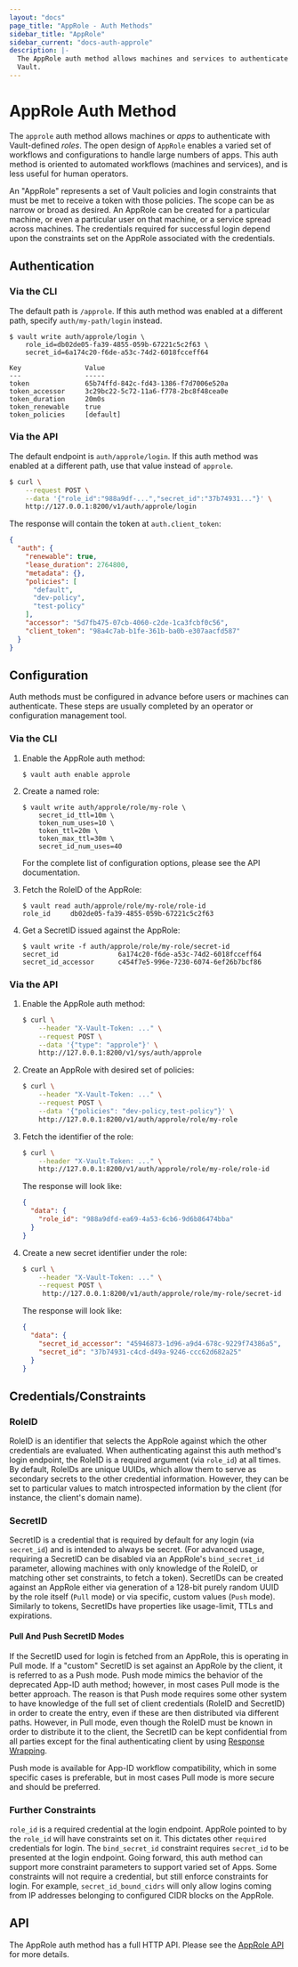 ```yaml
---
layout: "docs"
page_title: "AppRole - Auth Methods"
sidebar_title: "AppRole"
sidebar_current: "docs-auth-approle"
description: |-
  The AppRole auth method allows machines and services to authenticate with
  Vault.
---
```


# AppRole Auth Method

The `approle` auth method allows machines or _apps_ to authenticate with
Vault-defined _roles_. The open design of `AppRole` enables a varied set of
workflows and configurations to handle large numbers of apps. This auth method
is oriented to automated workflows (machines and services), and is less useful
for human operators.

An "AppRole" represents a set of Vault policies and login constraints that must
be met to receive a token with those policies. The scope can be as narrow or
broad as desired. An AppRole can be created for a particular machine, or even
a particular user on that machine, or a service spread across machines. The
credentials required for successful login depend upon the constraints set on
the AppRole associated with the credentials.

## Authentication

### Via the CLI

The default path is `/approle`. If this auth method was enabled at a different
path, specify `auth/my-path/login` instead.

```text
$ vault write auth/approle/login \
    role_id=db02de05-fa39-4855-059b-67221c5c2f63 \
    secret_id=6a174c20-f6de-a53c-74d2-6018fcceff64

Key                Value
---                -----
token              65b74ffd-842c-fd43-1386-f7d7006e520a
token_accessor     3c29bc22-5c72-11a6-f778-2bc8f48cea0e
token_duration     20m0s
token_renewable    true
token_policies     [default]
```

### Via the API

The default endpoint is `auth/approle/login`. If this auth method was enabled
at a different path, use that value instead of `approle`.

```sh
$ curl \
    --request POST \
    --data '{"role_id":"988a9df-...","secret_id":"37b74931..."}' \
    http://127.0.0.1:8200/v1/auth/approle/login
```

The response will contain the token at `auth.client_token`:

```json
{
  "auth": {
    "renewable": true,
    "lease_duration": 2764800,
    "metadata": {},
    "policies": [
      "default",
      "dev-policy",
      "test-policy"
    ],
    "accessor": "5d7fb475-07cb-4060-c2de-1ca3fcbf0c56",
    "client_token": "98a4c7ab-b1fe-361b-ba0b-e307aacfd587"
  }
}
```

## Configuration

Auth methods must be configured in advance before users or machines can
authenticate. These steps are usually completed by an operator or configuration
management tool.

### Via the CLI

1. Enable the AppRole auth method:

    ```text
    $ vault auth enable approle
    ```

1. Create a named role:

    ```text
    $ vault write auth/approle/role/my-role \
        secret_id_ttl=10m \
        token_num_uses=10 \
        token_ttl=20m \
        token_max_ttl=30m \
        secret_id_num_uses=40
    ```

    For the complete list of configuration options, please see the API
    documentation.

1. Fetch the RoleID of the AppRole:

    ```text
    $ vault read auth/approle/role/my-role/role-id
    role_id     db02de05-fa39-4855-059b-67221c5c2f63
    ```

1. Get a SecretID issued against the AppRole:

    ```text
    $ vault write -f auth/approle/role/my-role/secret-id
    secret_id               6a174c20-f6de-a53c-74d2-6018fcceff64
    secret_id_accessor      c454f7e5-996e-7230-6074-6ef26b7bcf86
    ```

### Via the API

1. Enable the AppRole auth method:

    ```sh
    $ curl \
        --header "X-Vault-Token: ..." \
        --request POST \
        --data '{"type": "approle"}' \
        http://127.0.0.1:8200/v1/sys/auth/approle
    ```

1. Create an AppRole with desired set of policies:

    ```sh
    $ curl \
        --header "X-Vault-Token: ..." \
        --request POST \
        --data '{"policies": "dev-policy,test-policy"}' \
        http://127.0.0.1:8200/v1/auth/approle/role/my-role
    ```

1. Fetch the identifier of the role:

    ```sh
    $ curl \
        --header "X-Vault-Token: ..." \
        http://127.0.0.1:8200/v1/auth/approle/role/my-role/role-id
    ```

    The response will look like:

    ```json
    {
      "data": {
        "role_id": "988a9dfd-ea69-4a53-6cb6-9d6b86474bba"
      }
    }
    ```

1. Create a new secret identifier under the role:

    ```sh
    $ curl \
        --header "X-Vault-Token: ..." \
        --request POST \
         http://127.0.0.1:8200/v1/auth/approle/role/my-role/secret-id
    ```

    The response will look like:

    ```json
    {
      "data": {
        "secret_id_accessor": "45946873-1d96-a9d4-678c-9229f74386a5",
        "secret_id": "37b74931-c4cd-d49a-9246-ccc62d682a25"
      }
    }
    ```

## Credentials/Constraints

### RoleID

RoleID is an identifier that selects the AppRole against which the other
credentials are evaluated. When authenticating against this auth method's login
endpoint, the RoleID is a required argument (via `role_id`) at all times. By
default, RoleIDs are unique UUIDs, which allow them to serve as secondary
secrets to the other credential information. However, they can be set to
particular values to match introspected information by the client (for
instance, the client's domain name).

### SecretID

SecretID is a credential that is required by default for any login (via
`secret_id`) and is intended to always be secret. (For advanced usage,
requiring a SecretID can be disabled via an AppRole's `bind_secret_id`
parameter, allowing machines with only knowledge of the RoleID, or matching
other set constraints, to fetch a token). SecretIDs can be created against an
AppRole either via generation of a 128-bit purely random UUID by the role
itself (`Pull` mode) or via specific, custom values (`Push` mode). Similarly to
tokens, SecretIDs have properties like usage-limit, TTLs and expirations.

#### Pull And Push SecretID Modes

If the SecretID used for login is fetched from an AppRole, this is operating in
Pull mode. If a "custom" SecretID is set against an AppRole by the client, it
is referred to as a Push mode. Push mode mimics the behavior of the deprecated
App-ID auth method; however, in most cases Pull mode is the better approach. The
reason is that Push mode requires some other system to have knowledge of the
full set of client credentials (RoleID and SecretID) in order to create the
entry, even if these are then distributed via different paths. However, in Pull
mode, even though the RoleID must be known in order to distribute it to the
client, the SecretID can be kept confidential from all parties except for the
final authenticating client by using [Response
Wrapping](/docs/concepts/response-wrapping.html).

Push mode is available for App-ID workflow compatibility, which in some
specific cases is preferable, but in most cases Pull mode is more secure and
should be preferred.

### Further Constraints

`role_id` is a required credential at the login endpoint. AppRole pointed to by
the `role_id` will have constraints set on it. This dictates other `required`
credentials for login. The `bind_secret_id` constraint requires `secret_id` to
be presented at the login endpoint.  Going forward, this auth method can support
more constraint parameters to support varied set of Apps. Some constraints will
not require a credential, but still enforce constraints for login.  For
example, `secret_id_bound_cidrs` will only allow logins coming from IP addresses
belonging to configured CIDR blocks on the AppRole.

## API

The AppRole auth method has a full HTTP API. Please see the
[AppRole API](/website/source/api/auth/approle/index.html) for more
details.
